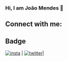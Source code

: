 ### Hi, I am João Mendes 👋

<!--
**joaopsmendes/joaopsmendes** is a ✨ _special_ ✨ repository because its `README.md` (this file) appears on your GitHub profile.

Here are some ideas to get you started:

- 🔭 I’m currently working on ...
- 🌱 I’m currently learning ...
- 👯 I’m looking to collaborate on ...
- 🤔 I’m looking for help with ...
- 💬 Ask me about ...
- 📫 How to reach me: ...
- 😄 Pronouns: ...
- ⚡ Fun fact: ...
-->

## Connect with me:

Badge 
------------ 
[![insta](https://img.shields.io/badge/Instagram-E4405F?style=for-the-badge&logo=instagram&logoColor=white "Instagram")](https://www.instagram.com/joaopsmendes/) | 
[![twitter](https://img.shields.io/badge/Twitter-E4405F?style=for-the-badge&logo=twitter&logoColor=white "Twitter")](https://twitter.com/joaopsmendes40)| 



